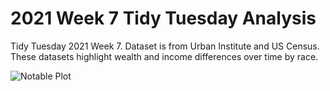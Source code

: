 # 2021 Week 7 Tidy Tuesday Analysis

Tidy Tuesday 2021 Week 7. Dataset is from Urban Institute and US Census. These datasets highlight wealth and income differences over time by race.

![Notable Plot](https://github.com/Tgordon523/tidy_tuesdays/blob/main/02-09-2021/plots/student_unversity_program_enrollments.png)